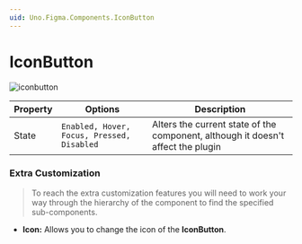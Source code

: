 ```yaml
---
uid: Uno.Figma.Components.IconButton
---
```


# IconButton

![iconbutton](./images/iconbutton.png)

| Property | Options                                    | Description                                                  |
| -------- | ------------------------------------------ | ------------------------------------------------------------ |
| State    | `Enabled, Hover, Focus, Pressed, Disabled` | Alters the current state of the component, although it doesn't affect the plugin |

### Extra Customization

> To reach the extra customization features you will need to work your way through the hierarchy of the component to find the specified sub-components.  

- **Icon:** Allows you to change the icon  of the **IconButton**.
